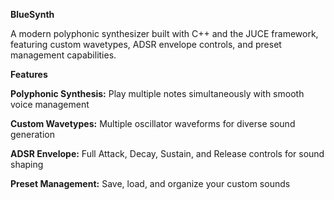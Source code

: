 **BlueSynth**

A modern polyphonic synthesizer built with C++ and the JUCE framework, featuring custom wavetypes, ADSR envelope controls, and preset management capabilities.

**Features**

**Polyphonic Synthesis:** Play multiple notes simultaneously with smooth voice management

**Custom Wavetypes:** Multiple oscillator waveforms for diverse sound generation

**ADSR Envelope:** Full Attack, Decay, Sustain, and Release controls for sound shaping

**Preset Management:** Save, load, and organize your custom sounds

